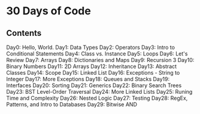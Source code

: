 # 30 Days of Code

## Contents 

Day0: Hello, World.
Day1: Data Types
Day2: Operators
Day3: Intro to Conditional Statements
Day4: Class vs. Instance
Day5: Loops
Day6: Let's Review
Day7: Arrays
Day8: Dictionaries and Maps
Day9: Recursion 3
Day10: Binary Numbers
Day11: 2D Arrays
Day12: Inheritance
Day13: Abstract Classes
Day14: Scope
Day15: Linked List
Day16: Exceptions - String to Integer
Day17: More Exceptions
Day18: Queues and Stacks
Day19: Interfaces
Day20: Sorting
Day21: Generics
Day22: Binary Search Trees
Day23: BST Level-Order Traversal
Day24: More Linked Lists
Day25: Runing Time and Complexity
Day26: Nested Logic
Day27: Testing
Day28: RegEx, Patterns, and Intro to Databases 
Day29: Bitwise AND
